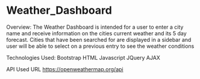 # Weather_Dashboard
 
 Overview:
The Weather Dashboard is intended for a user to enter a city name and receive information on the cities current weather and its 5 day forecast. Cities that have been searched for are displayed in a sidebar and user will be able to select on a previous entry to see the weather conditions
 
 Technologies Used: 
 Bootstrap 
 HTML 
 Javascript
 JQuery
 AJAX
 
API Used
URL https://openweathermap.org/api

